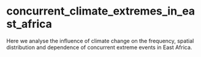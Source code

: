 # concurrent_climate_extremes_in_east_africa
Here we analyse the influence of climate change on the frequency, spatial distribution and dependence of concurrent extreme events in East Africa. 
